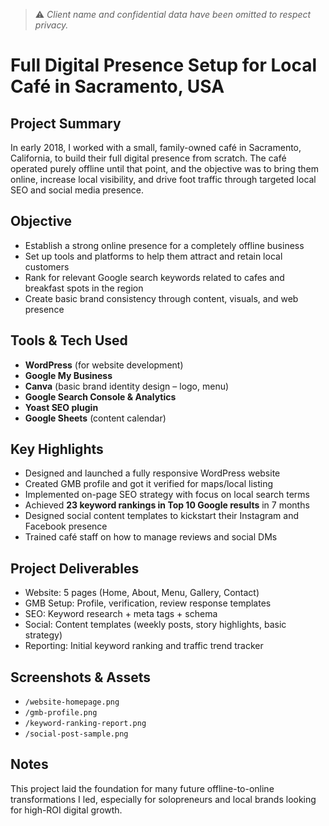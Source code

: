 > ⚠️ *Client name and confidential data have been omitted to respect privacy.*

# Full Digital Presence Setup for Local Café in Sacramento, USA

##  Project Summary
In early 2018, I worked with a small, family-owned café in Sacramento, California, to build their full digital presence from scratch. The café operated purely offline until that point, and the objective was to bring them online, increase local visibility, and drive foot traffic through targeted local SEO and social media presence.

##  Objective
- Establish a strong online presence for a completely offline business  
- Set up tools and platforms to help them attract and retain local customers  
- Rank for relevant Google search keywords related to cafes and breakfast spots in the region  
- Create basic brand consistency through content, visuals, and web presence

##  Tools & Tech Used
- **WordPress** (for website development)  
- **Google My Business**  
- **Canva** (basic brand identity design – logo, menu)  
- **Google Search Console & Analytics**  
- **Yoast SEO plugin**  
- **Google Sheets** (content calendar)  

##  Key Highlights
- Designed and launched a fully responsive WordPress website  
- Created GMB profile and got it verified for maps/local listing  
- Implemented on-page SEO strategy with focus on local search terms  
- Achieved **23 keyword rankings in Top 10 Google results** in 7 months  
- Designed social content templates to kickstart their Instagram and Facebook presence  
- Trained café staff on how to manage reviews and social DMs

##  Project Deliverables
- Website: 5 pages (Home, About, Menu, Gallery, Contact)  
- GMB Setup: Profile, verification, review response templates  
- SEO: Keyword research + meta tags + schema  
- Social: Content templates (weekly posts, story highlights, basic strategy)  
- Reporting: Initial keyword ranking and traffic trend tracker

##  Screenshots & Assets
- `/website-homepage.png`  
- `/gmb-profile.png`  
- `/keyword-ranking-report.png`  
- `/social-post-sample.png`  

##  Notes
This project laid the foundation for many future offline-to-online transformations I led, especially for solopreneurs and local brands looking for high-ROI digital growth.
